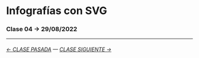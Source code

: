 # Infografías con SVG

### Clase 04 → 29/08/2022

- - - - - - - 

###### [← CLASE PASADA](https://github.com/profesorfaco/dno075-2022-2/tree/main/clase-03) — [CLASE SIGUIENTE →](https://github.com/profesorfaco/dno075-2022-2/tree/main/clase-05) 
